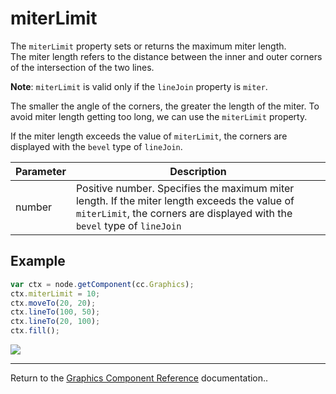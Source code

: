 # miterLimit

The `miterLimit` property sets or returns the maximum miter length.<br>
The miter length refers to the distance between the inner and outer corners of the intersection of the two lines.

**Note**: `miterLimit` is valid only if the `lineJoin` property is `miter`.

The smaller the angle of the corners, the greater the length of the miter. To avoid miter length getting too long, we can use the `miterLimit` property.

If the miter length exceeds the value of `miterLimit`, the corners are displayed with the `bevel` type of `lineJoin`.

| Parameter | Description |
| -------------- | ----------- |
| number | Positive number. Specifies the maximum miter length. If the miter length exceeds the value of `miterLimit`, the corners are displayed with the `bevel` type of `lineJoin` |

## Example

```javascript
var ctx = node.getComponent(cc.Graphics);
ctx.miterLimit = 10;
ctx.moveTo(20, 20);
ctx.lineTo(100, 50);
ctx.lineTo(20, 100);
ctx.fill();
```

<a href="graphics/miterLimit.png"><img src="graphics/miterLimit.png"></a>

<hr>

Return to the [Graphics Component Reference](../../components/graphics.md) documentation..
